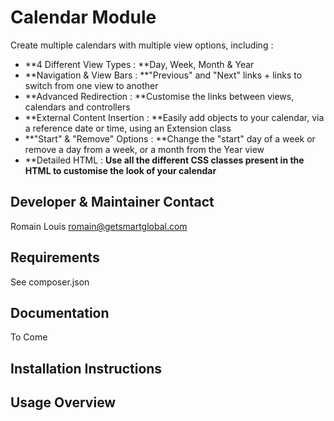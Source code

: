 Calendar Module
===============
Create multiple calendars with multiple view options, including :
* **4 Different View Types : **Day, Week, Month & Year
* **Navigation & View Bars : **"Previous" and "Next" links + links to switch from one view to another
* **Advanced Redirection : **Customise the links between views, calendars and controllers
* **External Content Insertion : **Easily add objects to your calendar, via a reference date or time, using an Extension class
* **"Start" & "Remove" Options : **Change the "start" day of a week or remove a day from a week, or a month from the Year view
* **Detailed HTML : **Use all the different CSS classes present in the HTML to customise the look of your calendar**

Developer & Maintainer Contact
------------------------------
Romain Louis <romain@getsmartglobal.com>

Requirements
------------
See composer.json

Documentation
-------------
To Come

Installation Instructions
-------------------------

Usage Overview
--------------